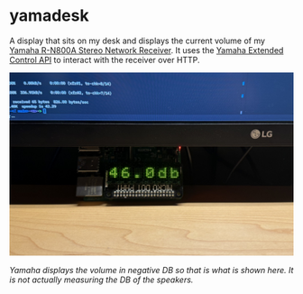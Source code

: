 # yamadesk

A display that sits on my desk and displays the current volume of my [Yamaha R-N800A Stereo Network Receiver](https://usa.yamaha.com/products/audio_visual/hifi_components/r-n800a/index.html). It uses the [Yamaha Extended Control API](./spec.pdf) to interact with the receiver over HTTP.

![Demo image](demo.jpg)

_Yamaha displays the volume in negative DB so that is what is shown here. It is not actually measuring the DB of the speakers._
